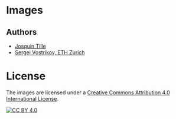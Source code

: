 # Images

## Authors
- [Josquin Tille](https://www.linkedin.com/in/josquin-tille-829a341a7/)
- [Sergei Vostrikov, ETH Zurich](https://scholar.google.com/citations?user=a0KNUooAAAAJ&hl=en)

# License
The images are licensed under a [Creative Commons Attribution 4.0 International
License][cc-by].

[![CC BY 4.0][cc-by-image]][cc-by]

[cc-by]: http://creativecommons.org/licenses/by/4.0/
[cc-by-image]: https://i.creativecommons.org/l/by/4.0/88x31.png
[cc-by-shield]: https://img.shields.io/badge/License-CC%20BY%204.0-lightgrey.svg
